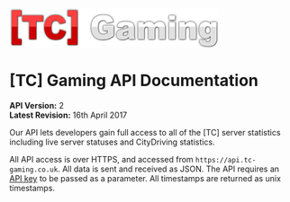 ![](/assets/tc-gaming-logo-2x.png)

# [TC] Gaming API Documentation

**API Version:** 2  
**Latest Revision:** 16th April 2017

Our API lets developers gain full access to all of the [TC] server statistics including live server statuses and CityDriving statistics.

All API access is over HTTPS, and accessed from `https://api.tc-gaming.co.uk`. All data is sent and received as JSON. The API requires an [API key](api-keys.md) to be passed as a parameter. All timestamps are returned as unix timestamps.